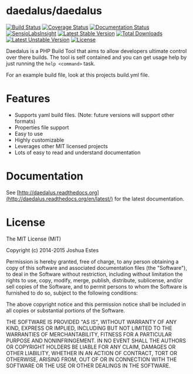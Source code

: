 daedalus/daedalus
=================

[![Build Status](https://travis-ci.org/JoshuaEstes/Daedalus.svg?branch=master)](https://travis-ci.org/JoshuaEstes/Daedalus) [![Coverage Status](https://coveralls.io/repos/JoshuaEstes/Daedalus/badge.png?branch=master)](https://coveralls.io/r/JoshuaEstes/Daedalus?branch=master) [![Documentation Status](https://readthedocs.org/projects/daedalus/badge/?version=latest)](https://readthedocs.org/projects/daedalus/?badge=latest) [![SensioLabsInsight](https://insight.sensiolabs.com/projects/564a744a-9c37-4151-8de6-f22632d05518/mini.png)](https://insight.sensiolabs.com/projects/564a744a-9c37-4151-8de6-f22632d05518) [![Latest Stable Version](https://poser.pugx.org/daedalus/daedalus/v/stable.svg)](https://packagist.org/packages/daedalus/daedalus) [![Total Downloads](https://poser.pugx.org/daedalus/daedalus/downloads.svg)](https://packagist.org/packages/daedalus/daedalus) [![Latest Unstable Version](https://poser.pugx.org/daedalus/daedalus/v/unstable.svg)](https://packagist.org/packages/daedalus/daedalus) [![License](https://poser.pugx.org/daedalus/daedalus/license.svg)](https://packagist.org/packages/daedalus/daedalus)

Daedalus is a PHP Build Tool that aims to allow developers ultimate control
over there builds. The tool is self contained and you can get usage help
by just running the `help <command>` task.

For an example build file, look at this projects build.yml file.

# Features

* Supports yaml build files. (Note: future versions will support other formats)
* Properties file support
* Easy to use
* Highly customizable
* Leverages other MIT licensed projects
* Lots of easy to read and understand documentation

# Documentation

See [http://daedalus.readthedocs.org](http://daedalus.readthedocs.org/en/latest/) for
the latest documentation.

# License

The MIT License (MIT)

Copyright (c) 2014-2015 Joshua Estes

Permission is hereby granted, free of charge, to any person obtaining a copy
of this software and associated documentation files (the "Software"), to deal
in the Software without restriction, including without limitation the rights
to use, copy, modify, merge, publish, distribute, sublicense, and/or sell
copies of the Software, and to permit persons to whom the Software is
furnished to do so, subject to the following conditions:

The above copyright notice and this permission notice shall be included in
all copies or substantial portions of the Software.

THE SOFTWARE IS PROVIDED "AS IS", WITHOUT WARRANTY OF ANY KIND, EXPRESS OR
IMPLIED, INCLUDING BUT NOT LIMITED TO THE WARRANTIES OF MERCHANTABILITY,
FITNESS FOR A PARTICULAR PURPOSE AND NONINFRINGEMENT. IN NO EVENT SHALL THE
AUTHORS OR COPYRIGHT HOLDERS BE LIABLE FOR ANY CLAIM, DAMAGES OR OTHER
LIABILITY, WHETHER IN AN ACTION OF CONTRACT, TORT OR OTHERWISE, ARISING FROM,
OUT OF OR IN CONNECTION WITH THE SOFTWARE OR THE USE OR OTHER DEALINGS IN
THE SOFTWARE.
